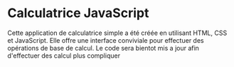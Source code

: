 # Calculatrice JavaScript

Cette application de calculatrice simple a été créée en utilisant HTML, CSS et JavaScript. Elle offre une interface conviviale pour effectuer des opérations de base de calcul. Le code sera bientot mis a jour afin d'effectuer des calcul plus compliquer

